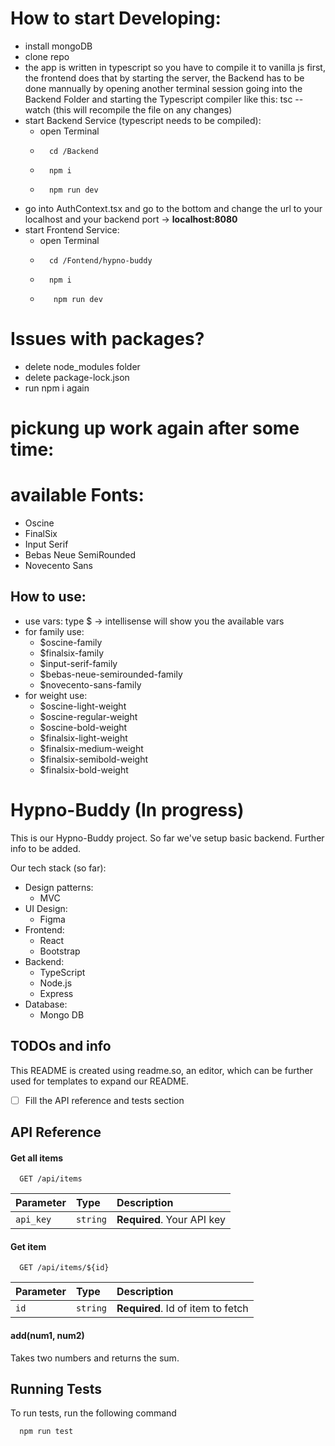 # How to start Developing:
- install mongoDB
- clone repo
- the app is written in typescript so you have to compile it to vanilla js first, the frontend does that by starting the server, the Backend has to be done mannually by opening another terminal session going into the Backend Folder and starting the Typescript compiler like this: tsc --watch (this will recompile the file on any changes)
- start Backend Service (typescript needs to be compiled):
    - open Terminal
    - ```console 
        cd /Backend 
        ```
    - ```console 
        npm i
        ```
    - ```console 
        npm run dev
        ```
- go into AuthContext.tsx and go to the bottom and change the url to your localhost and your backend port -> **localhost:8080**
- start Frontend Service:
    - open Terminal
    - ```console 
        cd /Fontend/hypno-buddy
        ```
    - ```console 
        npm i
        ```
    - ```console 
         npm run dev
         ```

# Issues with packages?
- delete node_modules folder
- delete package-lock.json
- run npm i again

# pickung up work again after some time:


# available Fonts:
- Oscine
- FinalSix
- Input Serif
- Bebas Neue SemiRounded
- Novecento Sans
## How to use:
- use vars: type $ -> intellisense will show you the available vars
- for family use: 
  - $oscine-family
  - $finalsix-family
  - $input-serif-family
  - $bebas-neue-semirounded-family
  - $novecento-sans-family
- for weight use:
  - $oscine-light-weight
  - $oscine-regular-weight
  - $oscine-bold-weight
  - $finalsix-light-weight
  - $finalsix-medium-weight
  - $finalsix-semibold-weight
  - $finalsix-bold-weight


# Hypno-Buddy (In progress)

This is our Hypno-Buddy project. So far we've setup basic backend. Further info to be added.

Our tech stack (so far):
- Design patterns:
    - MVC
- UI Design:
    - Figma    
- Frontend:
    - React
    - Bootstrap
- Backend:
    - TypeScript
    - Node.js
    - Express
- Database:
    - Mongo DB
## TODOs and info

This README is created using readme.so, an editor, which can be further used for templates to expand our README.

- [ ]  Fill the API reference and tests section
## API Reference

#### Get all items

```http
  GET /api/items
```

| Parameter | Type     | Description                |
| :-------- | :------- | :------------------------- |
| `api_key` | `string` | **Required**. Your API key |

#### Get item

```http
  GET /api/items/${id}
```

| Parameter | Type     | Description                       |
| :-------- | :------- | :-------------------------------- |
| `id`      | `string` | **Required**. Id of item to fetch |

#### add(num1, num2)

Takes two numbers and returns the sum.


## Running Tests

To run tests, run the following command

```bash
  npm run test
```

